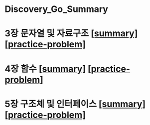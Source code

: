 # Discovery_Go_Summary

# 3장 문자열 및 자료구조 [[summary]](https://github.com/seungrokoh/discovery-go-book-summary/tree/master/summary/chapter3) [[practice-problem]](https://github.com/seungrokoh/discovery-go-book-summary/tree/master/practice_problem/chapter3)
# 4장 함수 [[summary]](https://github.com/seungrokoh/discovery-go-book-summary/tree/master/summary/chapter4) [[practice-problem]](https://github.com/seungrokoh/discovery-go-book-summary/tree/master/practice_problem/chapter4)

# 5장 구조체 및 인터페이스 [[summary]](https://github.com/seungrokoh/discovery-go-book-summary/tree/master/summary/chapter5) [[practice-problem]](https://github.com/seungrokoh/discovery-go-book-summary/tree/master/practice_problem/chapter5)